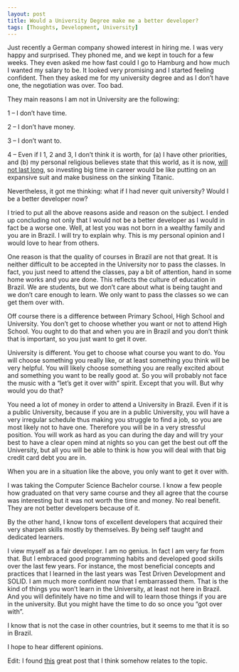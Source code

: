 ```yaml
---
layout: post
title: Would a University Degree make me a better developer?
tags: [Thoughts, Development, University]
---
```


Just recently a German company showed interest in hiring me. I was very happy and surprised. They phoned me, and we kept in touch for a few weeks. They even asked me how fast could I go to Hamburg and how much I wanted my salary to be. It looked very promising and I started feeling confident. Then they asked me for my university degree and as I don’t have one, the negotiation was over. Too bad.

They main reasons I am not in University are the following:

1 – I don’t have time.

2 – I don’t have money.

3 – I don’t want to.

4 – Even if I 1, 2 and 3, I don’t think it is worth, for (a) I have other priorities, and (b) my personal religious believes state that this world, as it is now, [will not last long](http://www.jw.org/en/publications/books/bible-teach/are-we-living-in-the-last-days/), so investing big time in career would be like putting on an expansive suit and make business on the sinking Titanic.

Nevertheless, it got me thinking: what if I had never quit university? Would I be a better developer now?

I tried to put all the above reasons aside and reason on the subject. I ended up concluding not only that I would not be a better developer as I would in fact be a worse one. Well, at lest you was not born in a wealthy family and you are in  Brazil. I will try to explain why. This is my personal opinion and I would love to hear from others.

One reason is that the quality of courses in Brazil are not that great. It is neither difficult to be accepted in the University nor to pass the classes. In fact, you just need to attend the classes, pay a bit of attention, hand in some home works and you are done. This reflects the culture of education in Brazil. We are students, but we don’t care about what is being taught and we don’t care enough to learn. We only want to pass the classes so we can get them over with.

Off course there is a difference between Primary School, High School and University. You don’t get to choose whether you want or not to attend High School. You ought to do that and when you are in Brazil and you don’t think that is important, so you just want to get it over.

University is different. You get to choose what course you want to do. You will choose something you really like, or at least something you think will be very helpful. You will likely choose something you are really excited about and something you want to be really good at. So you will probably not face the music with a “let’s get it over with” spirit. Except that you will. But why would you do that?

You need a lot of money in order to attend a University in Brazil. Even if it is a public University, because if you are in a public University, you will have a very irregular schedule thus making you struggle to find a job, so you are most likely not to have one. Therefore you will be in a very stressful position. You will work as hard as you can during the day and will try your best to have a clear open mind at nights so you can get the best out off the University, but all you will be able to think is how you will deal with that big credit card debt you are in.

When you are in a situation like the above, you only want to get it over with.

I was taking the Computer Science Bachelor course. I know a few people how graduated on that very same course and they all agree that the course was interesting but it was not worth the time and money. No real benefit. They are not better developers because of it.

By the other hand, I know tons of excellent developers that acquired their very sharpen skills mostly  by themselves. By being self taught and dedicated learners.

I view myself as a fair developer. I am no genius. In fact I am very far from that. But I embraced good programming habits and developed good skills over the last few years. For instance, the most beneficial concepts and practices that I learned in the last years was Test Driven Development and SOLID. I am much more confident now that I embarrassed them. That is the kind of things you won’t learn in the University, at least not here in Brazil. And you will definitely have no time and will to learn those things if you are in the university. But you might have the time to do so once you “got over with”.

I know that is not the case in other countries, but it seems to me that it is so in Brazil.

I hope to hear different opinions.

Edit:
I found [this](codeulate.com/2011/06/programmer-resumes-are-deprecated/) great post that I think somehow relates to the topic.

